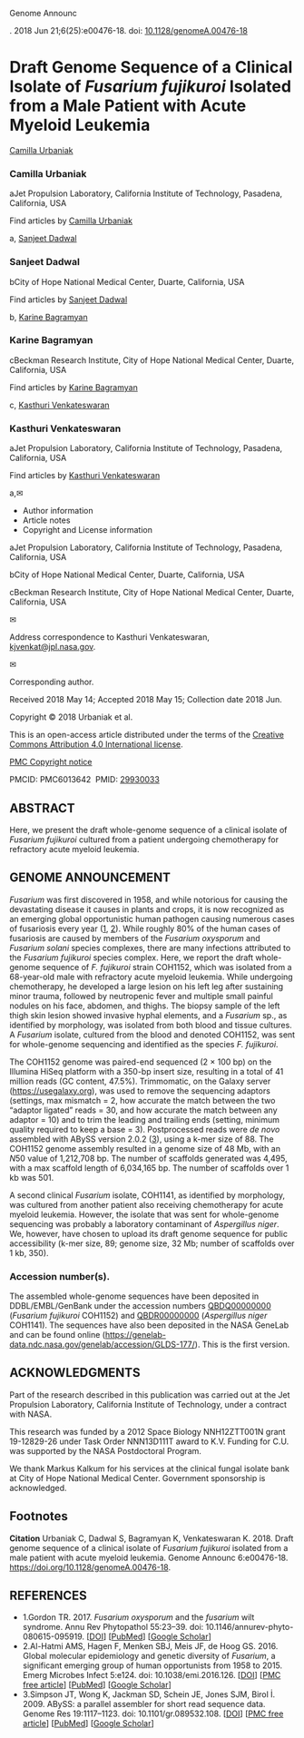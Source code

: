 Genome Announc

. 2018 Jun 21;6(25):e00476-18. doi: [10.1128/genomeA.00476-18](https://doi.org/10.1128/genomeA.00476-18)

# Draft Genome Sequence of a Clinical Isolate of *Fusarium fujikuroi* Isolated from a Male Patient with Acute Myeloid Leukemia

[Camilla Urbaniak](https://pubmed.ncbi.nlm.nih.gov/?term=%22Urbaniak%20C%22%5BAuthor%5D)

### Camilla Urbaniak

aJet Propulsion Laboratory, California Institute of Technology, Pasadena, California, USA

Find articles by [Camilla Urbaniak](https://pubmed.ncbi.nlm.nih.gov/?term=%22Urbaniak%20C%22%5BAuthor%5D)

a, [Sanjeet Dadwal](https://pubmed.ncbi.nlm.nih.gov/?term=%22Dadwal%20S%22%5BAuthor%5D)

### Sanjeet Dadwal

bCity of Hope National Medical Center, Duarte, California, USA

Find articles by [Sanjeet Dadwal](https://pubmed.ncbi.nlm.nih.gov/?term=%22Dadwal%20S%22%5BAuthor%5D)

b, [Karine Bagramyan](https://pubmed.ncbi.nlm.nih.gov/?term=%22Bagramyan%20K%22%5BAuthor%5D)

### Karine Bagramyan

cBeckman Research Institute, City of Hope National Medical Center, Duarte, California, USA

Find articles by [Karine Bagramyan](https://pubmed.ncbi.nlm.nih.gov/?term=%22Bagramyan%20K%22%5BAuthor%5D)

c, [Kasthuri Venkateswaran](https://pubmed.ncbi.nlm.nih.gov/?term=%22Venkateswaran%20K%22%5BAuthor%5D)

### Kasthuri Venkateswaran

aJet Propulsion Laboratory, California Institute of Technology, Pasadena, California, USA

Find articles by [Kasthuri Venkateswaran](https://pubmed.ncbi.nlm.nih.gov/?term=%22Venkateswaran%20K%22%5BAuthor%5D)

a,✉

* Author information
* Article notes
* Copyright and License information

aJet Propulsion Laboratory, California Institute of Technology, Pasadena, California, USA

bCity of Hope National Medical Center, Duarte, California, USA

cBeckman Research Institute, City of Hope National Medical Center, Duarte, California, USA

✉

Address correspondence to Kasthuri Venkateswaran, kjvenkat@jpl.nasa.gov.

✉

Corresponding author.

Received 2018 May 14; Accepted 2018 May 15; Collection date 2018 Jun.

Copyright © 2018 Urbaniak et al.

This is an open-access article distributed under the terms of the [Creative Commons Attribution 4.0 International license](https://creativecommons.org/licenses/by/4.0/).

[PMC Copyright notice](/about/copyright/)

PMCID: PMC6013642  PMID: [29930033](https://pubmed.ncbi.nlm.nih.gov/29930033/)

## ABSTRACT

Here, we present the draft whole-genome sequence of a clinical isolate of *Fusarium fujikuroi* cultured from a patient undergoing chemotherapy for refractory acute myeloid leukemia.

## GENOME ANNOUNCEMENT

*Fusarium* was first discovered in 1958, and while notorious for causing the devastating disease it causes in plants and crops, it is now recognized as an emerging global opportunistic human pathogen causing numerous cases of fusariosis every year ([1](#B1), [2](#B2)). While roughly 80% of the human cases of fusariosis are caused by members of the *Fusarium oxysporum* and *Fusarium solani* species complexes, there are many infections attributed to the *Fusarium fujikuroi* species complex. Here, we report the draft whole-genome sequence of *F. fujikuroi* strain COH1152, which was isolated from a 68-year-old male with refractory acute myeloid leukemia. While undergoing chemotherapy, he developed a large lesion on his left leg after sustaining minor trauma, followed by neutropenic fever and multiple small painful nodules on his face, abdomen, and thighs. The biopsy sample of the left thigh skin lesion showed invasive hyphal elements, and a *Fusarium* sp., as identified by morphology, was isolated from both blood and tissue cultures. A *Fusarium* isolate, cultured from the blood and denoted COH1152, was sent for whole-genome sequencing and identified as the species *F. fujikuroi*.

The COH1152 genome was paired-end sequenced (2 × 100 bp) on the Illumina HiSeq platform with a 350-bp insert size, resulting in a total of 41 million reads (GC content, 47.5%). Trimmomatic, on the Galaxy server (<https://usegalaxy.org>), was used to remove the sequencing adaptors (settings, max mismatch = 2, how accurate the match between the two “adaptor ligated” reads = 30, and how accurate the match between any adaptor = 10) and to trim the leading and trailing ends (setting, minimum quality required to keep a base = 3). Postprocessed reads were *de novo* assembled with ABySS version 2.0.2 ([3](#B3)), using a k-mer size of 88. The COH1152 genome assembly resulted in a genome size of 48 Mb, with an *N*50 value of 1,212,708 bp. The number of scaffolds generated was 4,495, with a max scaffold length of 6,034,165 bp. The number of scaffolds over 1 kb was 501.

A second clinical *Fusarium* isolate, COH1141, as identified by morphology, was cultured from another patient also receiving chemotherapy for acute myeloid leukemia. However, the isolate that was sent for whole-genome sequencing was probably a laboratory contaminant of *Aspergillus niger*. We, however, have chosen to upload its draft genome sequence for public accessibility (k-mer size, 89; genome size, 32 Mb; number of scaffolds over 1 kb, 350).

### Accession number(s).

The assembled whole-genome sequences have been deposited in DDBL/EMBL/GenBank under the accession numbers [QBDQ00000000](https://www.ncbi.nlm.nih.gov/nuccore/QBDQ00000000) (*Fusarium fujikuroi* COH1152) and [QBDR00000000](https://www.ncbi.nlm.nih.gov/nuccore/QBDR00000000) (*Aspergillus niger* COH1141). The sequences have also been deposited in the NASA GeneLab and can be found online (<https://genelab-data.ndc.nasa.gov/genelab/accession/GLDS-177/>). This is the first version.

## ACKNOWLEDGMENTS

Part of the research described in this publication was carried out at the Jet Propulsion Laboratory, California Institute of Technology, under a contract with NASA.

This research was funded by a 2012 Space Biology NNH12ZTT001N grant 19-12829-26 under Task Order NNN13D111T award to K.V. Funding for C.U. was supported by the NASA Postdoctoral Program.

We thank Markus Kalkum for his services at the clinical fungal isolate bank at City of Hope National Medical Center. Government sponsorship is acknowledged.

## Footnotes

**Citation** Urbaniak C, Dadwal S, Bagramyan K, Venkateswaran K. 2018. Draft genome sequence of a clinical isolate of *Fusarium fujikuroi* isolated from a male patient with acute myeloid leukemia. Genome Announc 6:e00476-18. <https://doi.org/10.1128/genomeA.00476-18>.

## REFERENCES

* 1.Gordon TR.
  2017.
  *Fusarium oxysporum* and the *fusarium* wilt syndrome. Annu Rev Phytopathol
  55:23–39. doi: 10.1146/annurev-phyto-080615-095919. [[DOI](https://doi.org/10.1146/annurev-phyto-080615-095919)] [[PubMed](https://pubmed.ncbi.nlm.nih.gov/28489498/)] [[Google Scholar](https://scholar.google.com/scholar_lookup?journal=Annu%20Rev%20Phytopathol&title=Fusarium%20oxysporum%20and%20the%20fusarium%20wilt%20syndrome&author=TR%20Gordon&volume=55&publication_year=2017&pages=23-39&pmid=28489498&doi=10.1146/annurev-phyto-080615-095919&)]
* 2.Al-Hatmi AMS, Hagen F, Menken SBJ, Meis JF, de Hoog GS.
  2016.
  Global molecular epidemiology and genetic diversity of *Fusarium*, a significant emerging group of human opportunists from 1958 to 2015. Emerg Microbes Infect
  5:e124. doi: 10.1038/emi.2016.126. [[DOI](https://doi.org/10.1038/emi.2016.126)] [[PMC free article](/articles/PMC5180370/)] [[PubMed](https://pubmed.ncbi.nlm.nih.gov/27924809/)] [[Google Scholar](https://scholar.google.com/scholar_lookup?journal=Emerg%20Microbes%20Infect&title=Global%20molecular%20epidemiology%20and%20genetic%20diversity%20of%20Fusarium,%20a%20significant%20emerging%20group%20of%20human%20opportunists%20from%201958%20to%202015&author=AMS%20Al-Hatmi&author=F%20Hagen&author=SBJ%20Menken&author=JF%20Meis&author=GS%20de%20Hoog&volume=5&publication_year=2016&pages=e124&pmid=27924809&doi=10.1038/emi.2016.126&)]
* 3.Simpson JT, Wong K, Jackman SD, Schein JE, Jones SJM, Birol İ.
  2009.
  ABySS: a parallel assembler for short read sequence data. Genome Res
  19:1117–1123. doi: 10.1101/gr.089532.108. [[DOI](https://doi.org/10.1101/gr.089532.108)] [[PMC free article](/articles/PMC2694472/)] [[PubMed](https://pubmed.ncbi.nlm.nih.gov/19251739/)] [[Google Scholar](https://scholar.google.com/scholar_lookup?journal=Genome%20Res&title=ABySS:%20a%20parallel%20assembler%20for%20short%20read%20sequence%20data&author=JT%20Simpson&author=K%20Wong&author=SD%20Jackman&author=JE%20Schein&author=SJM%20Jones&volume=19&publication_year=2009&pages=1117-1123&pmid=19251739&doi=10.1101/gr.089532.108&)]